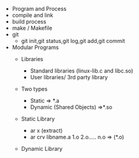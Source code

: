 * Program and Process
* compile and link
* build process
* make / Makefile
* git 
    *  git init,git status,git log,git add,git commit
* Modular Programs
    * Libraries
        * Standard libraries (linux-lib.c and libc.so)
        * User libraries/ 3rd party library
    
    * Two types
        * Static => *.a
        * Dynamic (Shared Objects) =>*.so
    
    * Static Library
        * ar x (extract)
        * ar crv libname.a 1.o 2.o..... n.o => (*.o)
    * Dynamic Library

    
